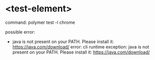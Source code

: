 # \<test-element\>

command: polymer test -l chrome

possible error:

- java is not present on your PATH.
  Please install it: https://java.com/download/
  error: cli runtime exception: java is not present on your PATH.
  Please install it: https://java.com/download/

